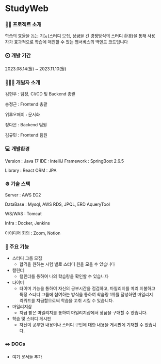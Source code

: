 # StudyWeb

### 👨‍🏫 프로젝트 소개
학습의 효율을 돕는 기능(스터디 모집, 상금을 건 경쟁방식의 스터디 환경)을 통해 사용자가 효과적으로 학습에 매진할 수 있는 웹서비스의 백엔드 코드입니다

### ⏲️ 개발 기간
2023.08.14(월) ~ 2023.11.10(월)

### 🧑‍🤝‍🧑 개발자 소개

김헌우 : 팀장, CI/CD 및 Backend 총괄

송정근 : Frontend 총괄

위루오페이 : 문서화

정다은 : Backend 팀원

김규민 : Frontend 팀원


### 💻 개발환경

Version : Java 17
IDE : IntelliJ
Framework : SpringBoot 2.6.5

Library : React
ORM : JPA

### ⚙️ 기술 스택

Server : AWS EC2

DataBase : Mysql, AWS RDS, JPQL, ERD AqueryTool

WS/WAS : Tomcat

Infra : Docker, Jenkins

아이디어 회의 : Zoom, Notion

### 📌 주요 기능

- 스터디 그룹 모집
    - 합격을 원하는 시험 별로 스터디 원을 모을 수 있습니다
- 캘린더
    - 캘린더를 통하여 나의 학습량을 확인할 수 있습니다
- 타이머
    - 타이머 기능을 통하여 자신의 공부시간을 점검하고, 마일리지를 미리 지불하고 특정 스터디 그룹에 참여하는 방식을 통하여 학습량 1위를 달성하면 마일리지 리워드를 지급함으로써 학습을 고취 시킬 수 있습니다.
- 마일리지샵
    - 지급 받은 마일리지를 통하여 마일리지샵에서 상품을 구매할 수 있습니다.
- 학습 및 스터디 게시판
    - 자신이 공부한 내용이나 스터디 구인에 대한 내용을 게시판에 기재할 수 있습니다.

### ✒️ DOCs

- 여기 문서들 추가
